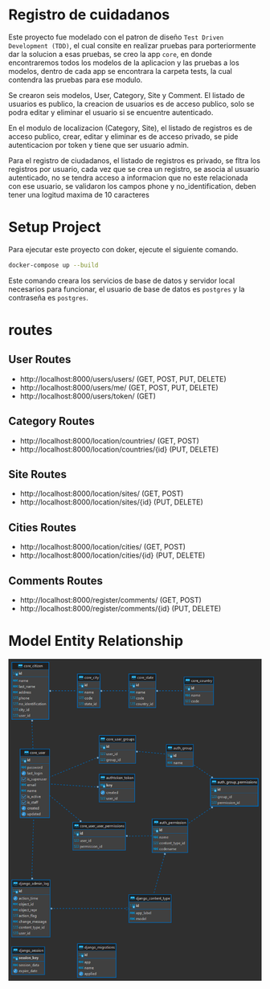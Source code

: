 # Registro de cuidadanos

Este proyecto fue modelado con el patron de diseño `Test Driven Development (TDD)`, el cual consite en realizar pruebas para porteriormente dar la solucion a esas pruebas,
se creo la app `core`, en donde encontraremos todos los modelos de la aplicacion y las pruebas a los modelos, dentro de cada app se encontrara la carpeta tests, la cual contendra las pruebas para ese modulo.

Se crearon seis modelos, User, Category, Site y Comment.
El listado de usuarios es publico, la creacion de usuarios es de acceso publico, solo se podra editar y eliminar el usuario si se encuentre autenticado.

En el modulo de localizacion (Category, Site), el listado de registros es de acceso publico, crear, editar y eliminar es de acceso privado, se pide autenticacion por token y tiene que ser usuario admin.

Para el registro de ciudadanos, el listado de registros es privado, se fltra los registros por usuario, cada vez que se crea un registro, se asocia al usuario autenticado, no se tendra acceso a informacion que no este relacionada con ese usuario, se validaron los campos phone y no_identification, deben tener una logitud maxima de 10 caracteres

# Setup Project
Para ejecutar este proyecto con doker, ejecute el siguiente comando.
```bash
docker-compose up --build
```

Este comando creara los servicios de base de datos y servidor local necesarios para funcionar, el usuario de base de datos es `postgres` y la contraseña es `postgres`.


# routes

## User Routes
- http://localhost:8000/users/users/ (GET, POST, PUT, DELETE)
- http://localhost:8000/users/me/ (GET, POST, PUT, DELETE)
- http://localhost:8000/users/token/ (GET)

## Category Routes
- http://localhost:8000/location/countries/ (GET, POST)
- http://localhost:8000/location/countries/{id} (PUT, DELETE)

## Site Routes
- http://localhost:8000/location/sites/ (GET, POST)
- http://localhost:8000/location/sites/{id} (PUT, DELETE)

## Cities Routes
- http://localhost:8000/location/cities/ (GET, POST)
- http://localhost:8000/location/cities/{id} (PUT, DELETE)

## Comments Routes
- http://localhost:8000/register/comments/ (GET, POST)
- http://localhost:8000/register/comments/{id} (PUT, DELETE)

# Model Entity Relationship

![Alt text](static/prueba.png?raw=true "Title")